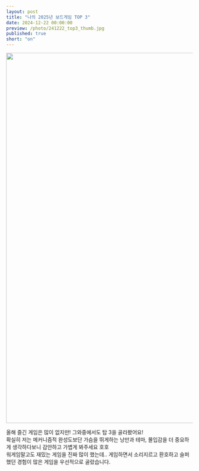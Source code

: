 ```yaml
---
layout: post
title: "나의 2025년 보드게임 TOP 3"
date: 2024-12-22 00:00:00
preview: /photo/241222_top3_thumb.jpg
published: true
short: "on"
---
```


<img src="/photo/241222_top3.jpg" width="1000">


올해 즐긴 게임은 많이 없지만! 그와중에서도 탑 3을 골라봤어요!<br>
확실히 저는 메커니즘적 완성도보단 가슴을 뛰게하는 낭만과 테마, 몰입감을 더 중요하게 생각하다보니 감안하고 가볍게 봐주세요 호호<br>
워게임말고도 재밌는 게임을 진짜 많이 했는데.. 게임하면서 소리지르고 환호하고 슬퍼했던 경험이 많은 게임을 우선적으로 골랐습니다.<br>










